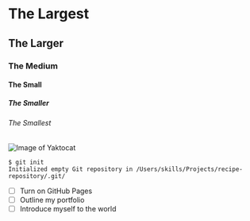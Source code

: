 # The Largest
## The Larger
### The Medium
#### The Small
##### The Smaller
###### The Smallest

<!---Edited file with headers--->
![Image of Yaktocat](https://octodex.github.com/images/yaktocat.png)

<!---Edited file with image--->

```
$ git init
Initialized empty Git repository in /Users/skills/Projects/recipe-repository/.git/
```

- [ ] Turn on GitHub Pages
- [ ] Outline my portfolio
- [ ] Introduce myself to the world
